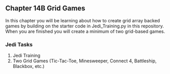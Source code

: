 <H2>Chapter 14B Grid Games</H2>

In this chapter you will be learning about how to create grid array backed games by building on the starter code in Jedi_Training.py in this repository. When you are finished you will create a minimum of two grid-based games. 


<h3>Jedi Tasks</h3>
<ol>
  <li>Jedi Training</li>
  <li>Two Grid Games (Tic-Tac-Toe, Minesweeper, Connect 4, Battleship, Blackbox, etc.)</li>
  </ol>
